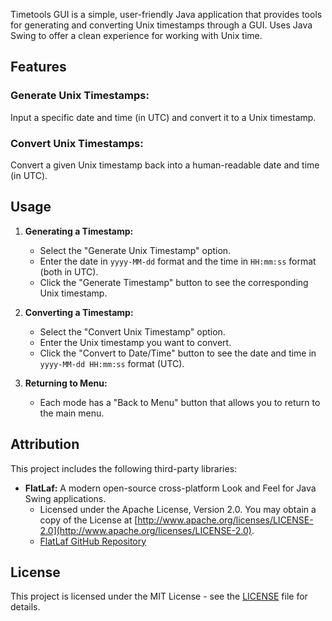 Timetools GUI is a simple, user-friendly Java application that provides tools for generating and converting Unix timestamps through a GUI. Uses Java Swing to offer a clean experience for working with Unix time.
## Features
### Generate Unix Timestamps:
Input a specific date and time (in UTC) and convert it to a Unix timestamp.
### Convert Unix Timestamps:
Convert a given Unix timestamp back into a human-readable date and time (in UTC).

## Usage

1. **Generating a Timestamp:**
   - Select the "Generate Unix Timestamp" option.
   - Enter the date in `yyyy-MM-dd` format and the time in `HH:mm:ss` format (both in UTC).
   - Click the "Generate Timestamp" button to see the corresponding Unix timestamp.

2. **Converting a Timestamp:**
   - Select the "Convert Unix Timestamp" option.
   - Enter the Unix timestamp you want to convert.
   - Click the "Convert to Date/Time" button to see the date and time in `yyyy-MM-dd HH:mm:ss` format (UTC).

3. **Returning to Menu:**
   - Each mode has a "Back to Menu" button that allows you to return to the main menu.

## Attribution

This project includes the following third-party libraries:

- **FlatLaf:** A modern open-source cross-platform Look and Feel for Java Swing applications.
   - Licensed under the Apache License, Version 2.0. You may obtain a copy of the License at [http://www.apache.org/licenses/LICENSE-2.0](http://www.apache.org/licenses/LICENSE-2.0).
   - [FlatLaf GitHub Repository](https://github.com/JFormDesigner/FlatLaf)

## License

This project is licensed under the MIT License - see the [LICENSE](LICENSE) file for details.
